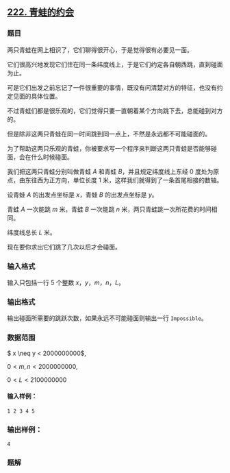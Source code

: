 ## [222\. 青蛙的约会](https://www.acwing.com/problem/content/224/)

### 题目

两只青蛙在网上相识了，它们聊得很开心，于是觉得很有必要见一面。

它们很高兴地发现它们住在同一条纬度线上，于是它们约定各自朝西跳，直到碰面为止。

可是它们出发之前忘记了一件很重要的事情，既没有问清楚对方的特征，也没有约定见面的具体位置。

不过青蛙们都是很乐观的，它们觉得只要一直朝着某个方向跳下去，总能碰到对方的。

但是除非这两只青蛙在同一时间跳到同一点上，不然是永远都不可能碰面的。

为了帮助这两只乐观的青蛙，你被要求写一个程序来判断这两只青蛙是否能够碰面，会在什么时候碰面。

我们把这两只青蛙分别叫做青蛙 $A$ 和青蛙 $B$，并且规定纬度线上东经 $0$ 度处为原点，由东往西为正方向，单位长度 $1$ 米，这样我们就得到了一条首尾相接的数轴。

设青蛙 $A$ 的出发点坐标是 $x$，青蛙 $B$ 的出发点坐标是 $y$。

青蛙 $A$ 一次能跳 $m$ 米，青蛙 $B$ 一次能跳 $n$ 米，两只青蛙跳一次所花费的时间相同。

纬度线总长 $L$ 米。

现在要你求出它们跳了几次以后才会碰面。

### 输入格式

输入只包括一行 $5$ 个整数 $x，y，m，n，L$。

### 输出格式

输出碰面所需要的跳跃次数，如果永远不可能碰面则输出一行 `Impossible`。

### 数据范围

$ x \\neq y < 2000000000$,

$0 < m,n < 2000000000$,

$0 < L < 2100000000$

#### 输入样例：

```
1 2 3 4 5
```

### 输出样例：

```
4
```

### 题解

